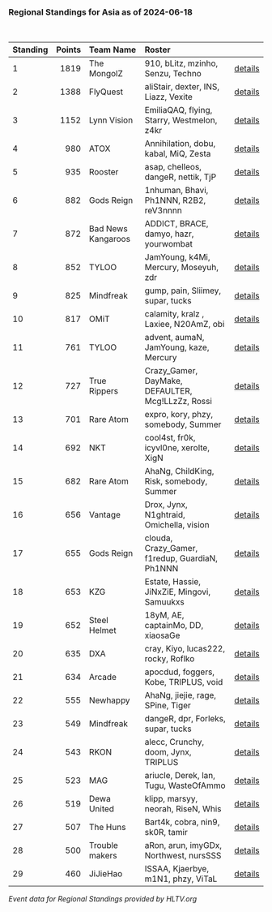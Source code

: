 ### Regional Standings for Asia as of 2024-06-18<br />
<br />

| Standing | Points | Team Name          | Roster                                            |                                                                                         |
| :- | -: | :- | :- | :- |
| 1        |   1819 | The MongolZ        | 910, bLitz, mzinho, Senzu, Techno                 | [details](details/0007--the_mongolz--910-blitz-mzinho-senzu-techno.md)                  |
| 2        |   1388 | FlyQuest           | aliStair, dexter, INS, Liazz, Vexite              | [details](details/0026--flyquest--alistair-dexter-ins-liazz-vexite.md)                  |
| 3        |   1152 | Lynn Vision        | EmiliaQAQ, flying, Starry, Westmelon, z4kr        | [details](details/0045--lynn_vision--emiliaqaq-flying-starry-westmelon-z4kr.md)         |
| 4        |    980 | ATOX               | Annihilation, dobu, kabal, MiQ, Zesta             | [details](details/0076--atox--annihilation-dobu-kabal-miq-zesta.md)                     |
| 5        |    935 | Rooster            | asap, chelleos, dangeR, nettik, TjP               | [details](details/0083--rooster--asap-chelleos-danger-nettik-tjp.md)                    |
| 6        |    882 | Gods Reign         | 1nhuman, Bhavi, Ph1NNN, R2B2, reV3nnnn            | [details](details/0098--gods_reign--1nhuman-bhavi-ph1nnn-r2b2-rev3nnnn.md)              |
| 7        |    872 | Bad News Kangaroos | ADDICT, BRACE, damyo, hazr, yourwombat            | [details](details/0100--bad_news_kangaroos--addict-brace-damyo-hazr-yourwombat.md)      |
| 8        |    852 | TYLOO              | JamYoung, k4Mi, Mercury, Moseyuh, zdr             | [details](details/0106--tyloo--jamyoung-k4mi-mercury-moseyuh-zdr.md)                    |
| 9        |    825 | Mindfreak          | gump, pain, Sliimey, supar, tucks                 | [details](details/0112--mindfreak--gump-pain-sliimey-supar-tucks.md)                    |
| 10       |    817 | OMiT               | calamity, kralz , Laxiee, N20AmZ, obi             | [details](details/0116--omit--calamity-kralz_-laxiee-n20amz-obi.md)                     |
| 11       |    761 | TYLOO              | advent, aumaN, JamYoung, kaze, Mercury            | [details](details/0134--tyloo--advent-auman-jamyoung-kaze-mercury.md)                   |
| 12       |    727 | True Rippers       | Crazy_Gamer, DayMake, DEFAULTER, Mcg!LLzZz, Rossi | [details](details/0146--true_rippers--crazy_gamer-daymake-defaulter-mcg_llzzz-rossi.md) |
| 13       |    701 | Rare Atom          | expro, kory, phzy, somebody, Summer               | [details](details/0154--rare_atom--expro-kory-phzy-somebody-summer.md)                  |
| 14       |    692 | NKT                | cool4st, fr0k, icyvl0ne, xerolte, XigN            | [details](details/0157--nkt--cool4st-fr0k-icyvl0ne-xerolte-xign.md)                     |
| 15       |    682 | Rare Atom          | AhaNg, ChildKing, Risk, somebody, Summer          | [details](details/0163--rare_atom--ahang-childking-risk-somebody-summer.md)             |
| 16       |    656 | Vantage            | Drox, Jynx, N1ghtraid, Omichella, vision          | [details](details/0168--vantage--drox-jynx-n1ghtraid-omichella-vision_.md)              |
| 17       |    655 | Gods Reign         | clouda, Crazy_Gamer, f1redup, GuardiaN, Ph1NNN    | [details](details/0169--gods_reign--clouda-crazy_gamer-f1redup-guardian-ph1nnn.md)      |
| 18       |    653 | KZG                | Estate, Hassie, JiNxZiE, Mingovi, Samuukxs        | [details](details/0170--kzg--estate-hassie-jinxzie-mingovi-samuukxs.md)                 |
| 19       |    652 | Steel Helmet       | 18yM, AE, captainMo, DD, xiaosaGe                 | [details](details/0171--steel_helmet--18ym-ae-captainmo-dd-xiaosage.md)                 |
| 20       |    635 | DXA                | cray, Kiyo, lucas222, rocky, Roflko               | [details](details/0174--dxa--cray-kiyo-lucas222-rocky-roflko.md)                        |
| 21       |    634 | Arcade             | apocdud, foggers, Kobe, TRIPLUS, void             | [details](details/0175--arcade--apocdud-foggers-kobe-triplus-void.md)                   |
| 22       |    555 | Newhappy           | AhaNg, jiejie, rage, SPine, Tiger                 | [details](details/0190--newhappy--ahang-jiejie-rage-spine-tiger.md)                     |
| 23       |    549 | Mindfreak          | dangeR, dpr, Forleks, supar, tucks                | [details](details/0192--mindfreak--danger-dpr-forleks-supar-tucks.md)                   |
| 24       |    543 | RKON               | alecc, Crunchy, doom, Jynx, TRIPLUS               | [details](details/0194--rkon--alecc-crunchy-doom-jynx-triplus.md)                       |
| 25       |    523 | MAG                | ariucle, Derek, lan, Tugu, WasteOfAmmo            | [details](details/0199--mag--ariucle-derek-lan-tugu-wasteofammo.md)                     |
| 26       |    519 | Dewa United        | klipp, marsyy, neorah, RiseN, Whis                | [details](details/0201--dewa_united--klipp-marsyy-neorah-risen-whis.md)                 |
| 27       |    507 | The Huns           | Bart4k, cobra, nin9, sk0R, tamir                  | [details](details/0204--the_huns--bart4k-cobra-nin9-sk0r-tamir.md)                      |
| 28       |    500 | Trouble makers     | aRon, arun, imyGDx, Northwest, nursSSS            | [details](details/0205--trouble_makers--aron-arun-imygdx-northwest-nurssss.md)          |
| 29       |    460 | JiJieHao           | ISSAA, Kjaerbye, m1N1, phzy, ViTaL                | [details](details/0207--jijiehao--issaa-kjaerbye-m1n1-phzy-vital.md)                    |


_Event data for Regional Standings provided by HLTV.org_<br />
